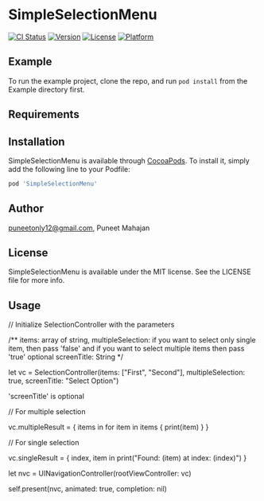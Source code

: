 # SimpleSelectionMenu

[![CI Status](https://img.shields.io/travis/puneetonly12@gmail.com/SimpleSelectionMenu.svg?style=flat)](https://travis-ci.org/puneetonly12@gmail.com/SimpleSelectionMenu)
[![Version](https://img.shields.io/cocoapods/v/SimpleSelectionMenu.svg?style=flat)](https://cocoapods.org/pods/SimpleSelectionMenu)
[![License](https://img.shields.io/cocoapods/l/SimpleSelectionMenu.svg?style=flat)](https://cocoapods.org/pods/SimpleSelectionMenu)
[![Platform](https://img.shields.io/cocoapods/p/SimpleSelectionMenu.svg?style=flat)](https://cocoapods.org/pods/SimpleSelectionMenu)

## Example

To run the example project, clone the repo, and run `pod install` from the Example directory first.

## Requirements

## Installation

SimpleSelectionMenu is available through [CocoaPods](https://cocoapods.org). To install
it, simply add the following line to your Podfile:

```ruby
pod 'SimpleSelectionMenu'
```

## Author

puneetonly12@gmail.com, Puneet Mahajan

## License

SimpleSelectionMenu is available under the MIT license. See the LICENSE file for more info.

## Usage

// Initialize SelectionController with the parameters

/**
 items: array of string,
 multipleSelection: if you want to select only single item, then pass 'false' and if you want to select multiple    items then pass 'true'
 optional screenTitle: String
 */
 
let vc = SelectionController(items: ["First", "Second"], multipleSelection: true, screenTitle: "Select Option")

'screenTitle' is optional

// For multiple selection

vc.multipleResult = { items in
    for item in items {
        print(item)
    }
}

// For single selection

vc.singleResult = { index, item in
    print("Found: \(item) at index: \(index)")
}

let nvc = UINavigationController(rootViewController: vc)

self.present(nvc, animated: true, completion: nil)

